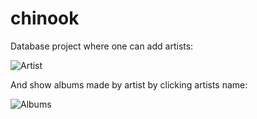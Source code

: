 # chinook

Database project where one can add artists:

![Artist](https://user-images.githubusercontent.com/84401722/118866024-3f5f4b80-b8ea-11eb-9cf5-65e96eaaad37.png)


And show albums made by artist by clicking artists name:

![Albums](https://user-images.githubusercontent.com/84401722/118866139-60c03780-b8ea-11eb-85bc-54f403efbe90.png)